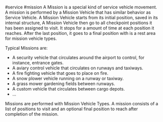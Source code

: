 #service #mission
A Mission is a special kind of service vehicle movement.
A mission is performed by a Mission Vehicle that has similar behavior as Service Vehicle.
A Mission Vehicle starts from its initial position, saved in its internal structure,
A Mission Vehicle then go to all checkpoint positions it has been assigned to visit.
It stops for a amount of time at each position it reaches.
After the last position, it goes to a final position with is a rest area for mission vehicle types.

Typical Missions are:
- A security vehicle that circulates around the airport to control, for instance, entrance gates.
- A aviary control vehicle that circulates on runways and taxiways.
- A fire fighting vehicle that goes to place on fire.
- A snow plower vehicle running on a runway or taxiway.
- A grass mower gardening fields between runways.
- A custom vehicle that circulates between cargo depots.
- ...

Missions are performed with Mission Vehicle Types.
A mission consists of a list of positions to visit and an optional final position to reach after completion of the mission.

